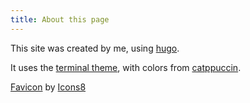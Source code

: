 ```yaml
---
title: About this page
---
```


This site was created by me, using [hugo](https://github.com/gohugoio/hugo).

It uses the [terminal theme](https://github.com/panr/hugo-theme-terminal), with
colors from [catppuccin](https://github.com/catppuccin/catppuccin).

<!-- markdownlint-disable -->

[Favicon](https://icons8.com/icon/123742/home-page) by
[Icons8](https://icons8.com)
